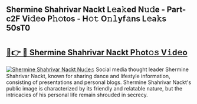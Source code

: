 ## Shermine Shahrivar Nackt L𝚎a𝚔ed N𝚞𝚍e - Part-c2F Vi𝚍𝚎o P𝚑𝚘tos - H𝚘𝚝 O𝚗𝚕yf𝚊ns L𝚎a𝚔s 50sT0

# <h2><a href="http://kff0nhk.oniu.top/?m=Shermine+Shahrivar+Nackt">🔗👉 🔴 Shermine Shahrivar Nackt P𝚑ot𝚘𝚜 V𝚒d𝚎o</a></h2>

[![Shermine Shahrivar Nackt Nu𝚍e𝚜](https://i.imgur.com/0qMVB7G.gif)](http://kff0nhk.oniu.top/?m=Shermine+Shahrivar+Nackt)
Social media thought leader Shermine Shahrivar Nackt, known for sharing dance and lifestyle information, consisting of presentations and personal blogs. Shermine Shahrivar Nackt's public image is characterized by its friendly and relatable nature, but the intricacies of his personal life remain shrouded in secrecy.  
